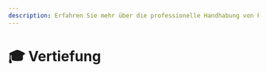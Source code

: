 ```yaml
---
description: Erfahren Sie mehr über die professionelle Handhabung von Plazma.
---
```


# 🎓 Vertiefung

